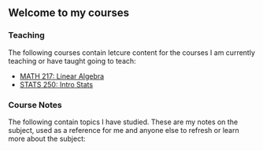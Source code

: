 ## Welcome to my courses

### Teaching

The following courses contain letcure content for the courses I am currently teaching or have taught going to teach:
- [MATH 217: Linear Algebra](brodyee.github.io/Courses/LinearAlgebra)
- [STATS 250: Intro Stats](brodyee.github.io/Courses/introStats)

### Course Notes

The following contain topics I have studied. These are my notes on the subject, used as a reference for me and anyone else to refresh or learn more about the subject:

